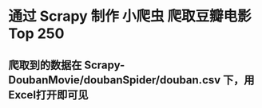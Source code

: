 # 通过 Scrapy 制作 小爬虫 爬取豆瓣电影 Top 250
## 爬取到的数据在 Scrapy-DoubanMovie/doubanSpider/douban.csv 下，用Excel打开即可见
